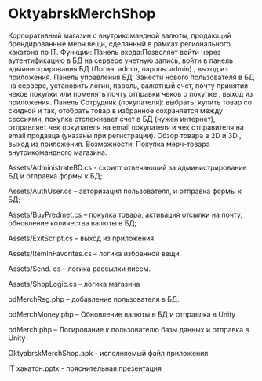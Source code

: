 # OktyabrskMerchShop

Корпоративный магазин с внутрикомандной валюты, продающий брендированные мерч вещи, сделанный в рамках регионального хакатона по IT. 
Функции: Панель входа:Позволяет войти через аутентификацию в БД на сервере учетную запись, войти в панель администрирования БД (Логин: admin, пароль: admin) , выход из приложения. Панель управления БД: Занести нового пользователя в БД на сервере, установить логин, пароль, валютный счет, почту принятия чеков покупки или поменять почту отправки чеков о покупке , выход из приложения. 
Панель Сотрудник (покупателя): выбрать, купить товар со скидкой и так, отобрать товар в избранное сохраняется между сессиями, покупка отслеживает счет в БД (нужен интернет), отправляет чек покупателя на email покупателя и чек отправителя на email продавца (указаны при регистрации). Обзор товара в 2D и 3D , выход из приложения.
Возможности: Покупка мерч-товара внутрикомандного магазина.

Assets/AdministrateBD.cs - скрипт отвечающий за администрирование БД и отправка формы к БД;

Assets/AuthUser.cs – авторизация пользователя, и отправка формы к БД;

Assets/BuyPredmet.cs – покупка товара, активация отсылки на почту, обновление количества валюты в БД;

Assets/ExitScript.cs – выход из приложения.

Assets/ItemInFavorites.cs – логика избранной вещи.

Assets/Send. cs – логика рассылки писем.

Assets/ShopLogic.cs – логика магазина

bdMerchReg.php – добавление пользователя в БД. 

bdMerchMoney.php – Обновление валюты в БД и отправлка в Unity

bdMerch.php – Логирование к  пользователю базы данных и отправка в Unity

OktyabrskMerchShop.apk - исполняемый файл приложения

IT хакатон.pptx - пояснительная презентация
